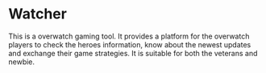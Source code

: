 # Watcher
This is a overwatch gaming tool. It provides a platform for the overwatch players to check the heroes information, know about the newest updates and exchange their game strategies. It is suitable for both the veterans and newbie.
